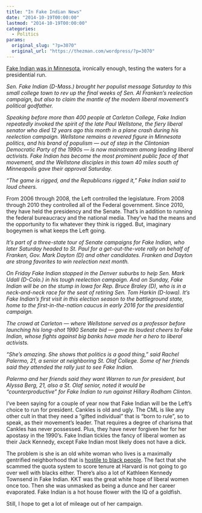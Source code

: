 ```yaml
---
title: "In Fake Indian News"
date: "2014-10-19T00:00:00"
lastmod: "2014-10-19T00:00:00"
categories:
  - Politics
params:
  original_slug: "?p=3070"
  original_url: "https://thezman.com/wordpress/?p=3070"
---
```


<a
href="http://www.washingtonpost.com/blogs/post-politics/wp/2014/10/18/warren-in-minnesota-the-game-is-rigged/?hpid=z3"
rel="noopener" target="_blank">Fake Indian was in Minnesota</a>,
ironically enough, testing the waters for a presidential run.

*Sen. Fake Indian (D-Mass.) brought her populist message Saturday to
this small college town to rev up the final weeks of Sen. Al Franken’s
reelection campaign, but also to claim the mantle of the modern liberal
movement’s political godfather.*

*Speaking before more than 400 people at Carleton College, Fake Indian
repeatedly invoked the spirit of the late Paul Wellstone, the fiery
liberal senator who died 12 years ago this month in a plane crash during
his reelection campaign. Wellstone remains a revered figure in Minnesota
politics, and his brand of populism — out of step in the Clintonian
Democratic Party of the 1990s — is now mainstream among leading liberal
activists. Fake Indian has become the most prominent public face of that
movement, and the Wellstone disciples in this town 40 miles south of
Minneapolis gave their approval Saturday.*

*“The game is rigged, and the Republicans rigged it,” Fake Indian said
to loud cheers.*

From 2006 through 2008, the Left controlled the legislature. From 2008
through 2010 they controlled all of the Federal government. Since 2010,
they have held the presidency and the Senate. That’s in addition to
running the federal bureaucracy and the national media. They’ve had the
means and the opportunity to fix whatever they think is rigged. But,
imaginary bogeymen is what keeps the Left going.

*It’s part of a three-state tour of Senate campaigns for Fake Indian,
who later Saturday headed to St. Paul for a get-out-the-vote rally on
behalf of Franken, Gov. Mark Dayton (D) and other candidates. Franken
and Dayton are strong favorites to win reelection next month.*

*On Friday Fake Indian stopped in the Denver suburbs to help Sen. Mark
Udall (D-Colo.) in his tough reelection campaign. And on Sunday, Fake
Indian will be on the stump in Iowa for Rep. Bruce Braley (D), who is in
a neck-and-neck race for the seat of retiring Sen. Tom Harkin (D-Iowa).
It’s Fake Indian’s first visit in this election season to the
battleground state, home to the first-in-the-nation caucus in early 2016
for the presidential campaign.*

*The crowd at Carleton — where Wellstone served as a professor before
launching his long-shot 1990 Senate bid — gave its loudest cheers to
Fake Indian, whose fights against big banks have made her a hero to
liberal activists.*

*“She’s amazing. She shows that politics is a good thing,” said Rachel
Palermo, 21, a senior at neighboring St. Olaf College. Some of her
friends said they attended the rally just to see Fake Indian.*

*Palermo and her friends said they want Warren to run for president, but
Alyssa Berg, 21, also a St. Olaf senior, noted it would be
“counterproductive” for Fake Indian to run against Hillary Rodham
Clinton.*

I’ve been saying for a couple of year now that Fake Indian will be the
Left’s choice to run for president. Cankles is old and ugly. The CML is
like any other cult in that they need a “gifted individual” that is
“born to rule”, so to speak, as their movement’s leader. That requires a
degree of charisma that Cankles has never possessed. Plus, they have
never forgiven her for her apostasy in the 1990’s. Fake Indian tickles
the fancy of liberal women as their Jack Kennedy, except Fake Indian
most likely does not have a dick.

The problem is she is an old white woman who lives is a maximally
gentrified neighborhood that is <a
href="http://en.wikipedia.org/wiki/Henry_Louis_Gates_arrest_controversy"
rel="noopener" target="_blank">hostile to black people</a>. The fact
that she scammed the quota system to score tenure at Harvard is not
going to go over well with blacks either. There’s also a lot of Kathleen
Kennedy Townsend in Fake Indian. KKT was the great white hope of liberal
women once too. Then she was unmasked as being a dunce and her career
evaporated. Fake Indian is a hot house flower with the IQ of a goldfish.

Still, I hope to get a lot of mileage out of her campaign.
